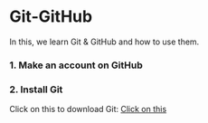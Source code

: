 # Git-GitHub
In this, we learn Git & GitHub and how to use them.

### 1. Make an account on GitHub  
### 2. Install Git  
Click on this to download Git: [Click on this](https://git-scm.com/downloads)

    

